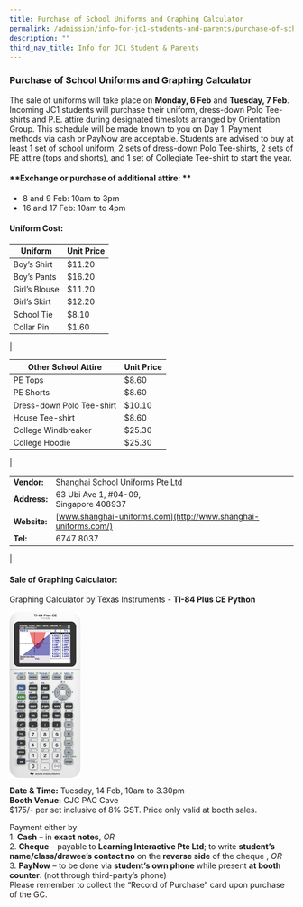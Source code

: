 ```yaml
---
title: Purchase of School Uniforms and Graphing Calculator
permalink: /admission/info-for-jc1-students-and-parents/purchase-of-school-uniforms-and-graphing-calculator/
description: ""
third_nav_title: Info for JC1 Student & Parents
---
```

### **Purchase of School Uniforms and Graphing Calculator**
The sale of uniforms will take place on **Monday, 6 Feb** and **Tuesday, 7 Feb**. Incoming JC1 students will purchase their uniform, dress-down Polo Tee-shirts and P.E. attire during designated timeslots arranged by Orientation Group. This schedule will be made known to you on Day 1. Payment methods via cash or PayNow are acceptable. Students are advised to buy at least 1 set of school uniform, 2 sets of dress-down Polo Tee-shirts, 2 sets of PE attire (tops and shorts), and 1 set of Collegiate Tee-shirt to start the year.

#### **Exchange or purchase of additional attire: **
*   8 and 9 Feb: 10am to 3pm
*   16 and 17 Feb: 10am to 4pm

#### **Uniform Cost:**

| Uniform | Unit Price |
|---|---|
| Boy’s Shirt | $11.20 |
| Boy’s Pants | $16.20 |
| Girl’s Blouse | $11.20 |
| Girl’s Skirt | $12.20 |
| School Tie | $8.10 |
| Collar Pin | $1.60 |
|

| Other School Attire | Unit Price |
|---|---|
| PE Tops | $8.60 |
| PE Shorts | $8.60 |
| Dress-down Polo Tee-shirt | $10.10 |
| House Tee-shirt | $8.60 |
| College Windbreaker | $25.30 |
| College Hoodie | $25.30 |
|

|  |  |
|---|---|
| **Vendor:** | Shanghai School Uniforms Pte Ltd |
| **Address:** | 63 Ubi Ave 1, #04-09,<br>Singapore 408937 |
| **Website:** | [www.shanghai-uniforms.com](http://www.shanghai-uniforms.com/) |
| **Tel:** | 6747 8037|
|

#### **Sale of Graphing Calculator:**
Graphing Calculator by Texas Instruments - **TI-84 Plus CE Python**

<img src="/images/graphingcalculator.png" style="width:25%" align=left>

<br clear="left">

**Date & Time:** Tuesday, 14 Feb, 10am to 3.30pm<br>
**Booth Venue:** CJC PAC Cave<br>
$175/- per set inclusive of 8% GST. Price only valid at booth sales.

Payment either by<br>
1\. **Cash** – in **exact notes**, _OR_<br>
2\. **Cheque** – payable to **Learning Interactive Pte  Ltd**; to write **student’s name/class/drawee’s contact no** on the **reverse side** of the cheque , _OR_<br>
3\. **PayNow** – to be done via **student’s own phone** while present **at booth counter**. (not through third-party’s phone)<br>
Please remember to collect the “Record of Purchase” card upon purchase of the GC.
